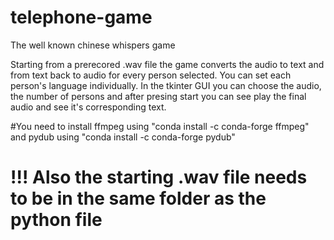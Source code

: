 # telephone-game
The well known chinese whispers game

Starting from a prerecored .wav file the game converts the audio to text and from text back to audio for every person selected. You can set each person's language individually. In the tkinter GUI you can choose the audio, the number of persons and after presing start you can see play the final audio and see it's corresponding text.

#You need to install ffmpeg using "conda install -c conda-forge ffmpeg" and pydub using "conda install -c conda-forge pydub"
# !!! Also the starting .wav file needs to be in the same folder as the python file 
